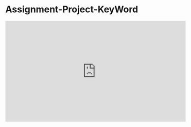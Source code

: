 # Assignment-Project-KeyWord

<iframe width="560" height="315" src="https://www.youtube.com/embed/GywyjzVDliY" frameborder="0" allow="accelerometer; autoplay; encrypted-media; gyroscope; picture-in-picture" allowfullscreen></iframe>


